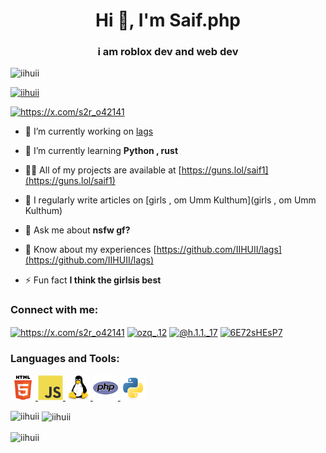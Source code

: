 <h1 align="center">Hi 👋, I'm Saif.php</h1>
<h3 align="center">i am roblox dev and web dev</h3>

<p align="left"> <img src="https://komarev.com/ghpvc/?username=iihuii&label=Profile%20views&color=0e75b6&style=flat" alt="iihuii" /> </p>

<p align="left"> <a href="https://github.com/ryo-ma/github-profile-trophy"><img src="https://github-profile-trophy.vercel.app/?username=iihuii" alt="iihuii" /></a> </p>

<p align="left"> <a href="https://twitter.com/https://x.com/s2r_o42141" target="blank"><img src="https://img.shields.io/twitter/follow/https://x.com/s2r_o42141?logo=twitter&style=for-the-badge" alt="https://x.com/s2r_o42141" /></a> </p>

- 🔭 I’m currently working on [lags](https://github.com/IIHUII/lags)

- 🌱 I’m currently learning **Python , rust**

- 👨‍💻 All of my projects are available at [https://guns.lol/saif1](https://guns.lol/saif1)

- 📝 I regularly write articles on [girls , om Umm Kulthum](girls , om Umm Kulthum)

- 💬 Ask me about **nsfw gf?**

- 📄 Know about my experiences [https://github.com/IIHUII/lags](https://github.com/IIHUII/lags)

- ⚡ Fun fact **I think the girlsis best**

<h3 align="left">Connect with me:</h3>
<p align="left">
<a href="https://twitter.com/https://x.com/s2r_o42141" target="blank"><img align="center" src="https://raw.githubusercontent.com/rahuldkjain/github-profile-readme-generator/master/src/images/icons/Social/twitter.svg" alt="https://x.com/s2r_o42141" height="30" width="40" /></a>
<a href="https://instagram.com/ozq_.12" target="blank"><img align="center" src="https://raw.githubusercontent.com/rahuldkjain/github-profile-readme-generator/master/src/images/icons/Social/instagram.svg" alt="ozq_.12" height="30" width="40" /></a>
<a href="https://www.youtube.com/c/@h.1.1._17" target="blank"><img align="center" src="https://raw.githubusercontent.com/rahuldkjain/github-profile-readme-generator/master/src/images/icons/Social/youtube.svg" alt="@h.1.1._17" height="30" width="40" /></a>
<a href="https://discord.gg/6E72sHEsP7" target="blank"><img align="center" src="https://raw.githubusercontent.com/rahuldkjain/github-profile-readme-generator/master/src/images/icons/Social/discord.svg" alt="6E72sHEsP7" height="30" width="40" /></a>
</p>

<h3 align="left">Languages and Tools:</h3>
<p align="left"> <a href="https://www.w3.org/html/" target="_blank" rel="noreferrer"> <img src="https://raw.githubusercontent.com/devicons/devicon/master/icons/html5/html5-original-wordmark.svg" alt="html5" width="40" height="40"/> </a> <a href="https://developer.mozilla.org/en-US/docs/Web/JavaScript" target="_blank" rel="noreferrer"> <img src="https://raw.githubusercontent.com/devicons/devicon/master/icons/javascript/javascript-original.svg" alt="javascript" width="40" height="40"/> </a> <a href="https://www.linux.org/" target="_blank" rel="noreferrer"> <img src="https://raw.githubusercontent.com/devicons/devicon/master/icons/linux/linux-original.svg" alt="linux" width="40" height="40"/> </a> <a href="https://www.php.net" target="_blank" rel="noreferrer"> <img src="https://raw.githubusercontent.com/devicons/devicon/master/icons/php/php-original.svg" alt="php" width="40" height="40"/> </a> <a href="https://www.python.org" target="_blank" rel="noreferrer"> <img src="https://raw.githubusercontent.com/devicons/devicon/master/icons/python/python-original.svg" alt="python" width="40" height="40"/> </a> </p>

<p><img align="left" src="https://github-readme-stats.vercel.app/api/top-langs?username=iihuii&show_icons=true&locale=en&layout=compact" alt="iihuii" /></p>

<p>&nbsp;<img align="center" src="https://github-readme-stats.vercel.app/api?username=iihuii&show_icons=true&locale=en" alt="iihuii" /></p>

<p><img align="center" src="https://github-readme-streak-stats.herokuapp.com/?user=iihuii&" alt="iihuii" /></p>

